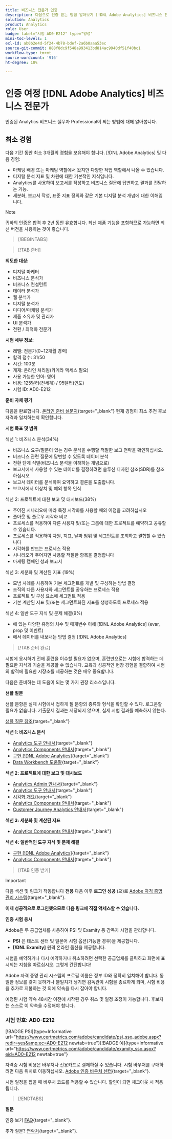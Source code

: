 ```yaml
---
title: 비즈니스 전문가 인증
description: 다음으로 인증 받는 방법 알아보기 [!DNL Adobe Analytics] 비즈니스 전문가.
solution: Analytics
product: Analytics
role: User
badge: label="시험 AD0-E212" type="양성"
mini-toc-levels: 1
exl-id: ab0b2e4d-5f24-4b78-bdef-2a6b0aaa53ec
source-git-commit: 888f8dc9f548a993413bd814ac9940df51f40bc1
workflow-type: tm+mt
source-wordcount: '916'
ht-degree: 10%

---
```


# 인증 여정 [!DNL Adobe Analytics] 비즈니스 전문가

인증된 Analytics 비즈니스 실무자 Professional이 되는 방법에 대해 알아봅니다.

## 최소 경험

다음 기간 동안 최소 3개월의 경험을 보유해야 합니다. [!DNL Adobe Analytics] 및 다음 경험:

* 마케팅 배경 또는 마케팅 역할에서 왔지만 다양한 작업 역할에서 나올 수 있습니다.
* 디지털 분석 지표 및 차원에 대한 기본적인 지식입니다.
* Analytics를 사용하여 보고서를 작성하고 비즈니스 질문에 답변하고 결과를 전달하는 기능.
* 세분화, 보고서 작성, 표준 지표 정의와 같은 기본 디지털 분석 개념에 대한 이해입니다.

>[!NOTE]
>
>귀하의 인증은 합격 후 2년 동안 유효합니다. 최신 제품 기능을 포함하므로 가능하면 최신 버전을 사용하는 것이 좋습니다.

>[!BEGINTABS]

>[!TAB 준비]

**의도한 대상:**

* 디지털 마케터
* 비즈니스 분석가
* 비즈니스 컨설턴트
* 데이터 분석가
* 웹 분석가
* 디지털 분석가
* 미디어/마케팅 분석가
* 제품 소유자 및 관리자
* UI 분석가
* 전환 / 최적화 전문가

**시험 세부 정보:**

* 레벨: 전문가(0~12개월 경력)
* 합격 점수: 31/50
* 시간: 100분
* 게재: 온라인 처리됨(카메라 액세스 필요)
* 사용 가능한 언어: 영어
* 비용: 125달러(전세계) / 95달러(인도)
* 시험 ID: AD0-E212

**준비 자체 평가**

다음을 완료합니다. [온라인 준비 설문지](https://scorpion.caveon.com/launchpad/ad-q-e129-readiness-questionnaire-for-adobe-aem-assets-developer-professional-exam-copy-w9tako/ad-q-e212-readiness-questionnaire-for-adobe-analytics-business-practitioner-professional-exam){target="_blank"} 현재 경험이 최소 추천 후보 자격과 일치하는지 확인합니다.

**시험 목표 및 범위**

섹션 1: 비즈니스 분석(34%)

* 비즈니스 요구/질문이 있는 경우 분석을 수행할 적절한 보고 전략을 확인하십시오.
* 비즈니스 관련 질문에 답변할 수 있도록 데이터 분석
* 전환 단계 식별(비즈니스 분석을 이해하는 개념으로)
* 보고서에서 사용할 수 있는 데이터를 결정하려면 솔루션 디자인 참조(SDR)를 참조하십시오
* 보고서 데이터를 분석하여 요약하고 결론을 도출합니다.
* 보고서에서 이상치 및 예외 항목 인식

섹션 2: 프로젝트에 대한 보고 및 대시보드(38%)

* 주어진 시나리오에 따라 특정 시각화를 사용할 때의 이점을 고려하십시오
* 폴아웃 및 플로우 시각화 비교
* 프로세스를 적용하여 다른 사용자 및/또는 그룹에 대한 프로젝트를 예약하고 공유할 수 있습니다.
* 프로세스를 적용하여 차원, 지표, 날짜 범위 및 세그먼트를 조회하고 결합할 수 있습니다
* 시각화를 만드는 프로세스 적용
* 시나리오가 주어지면 사용할 적절한 항목을 결정합니다
* 마케팅 캠페인 성과 보고서

섹션 3: 세분화 및 계산된 지표 (19%)

* 모범 사례를 사용하여 기본 세그먼트를 개발 및 구성하는 방법 결정
* 조직의 다른 사용자와 세그먼트를 공유하는 프로세스 적용
* 프로젝트 및 구성 요소에 세그먼트 적용
* 기본 계산된 지표 및/또는 세그먼트화된 지표를 생성하도록 프로세스 적용

섹션 4: 일반 도구 지식 및 문제 해결(9%)

* 에 있는 다양한 유형의 치수 및 매개변수 이해 [!DNL Adobe Analytics] (evar, prop 및 이벤트)
* 에서 데이터를 내보내는 방법 결정 [!DNL Adobe Analytics]

>[!TAB 준비 완료]

시험에 응시하기 전에 훈련을 이수할 필요가 없으며, 훈련만으로는 시험에 합격하는 데 필요한 지식과 기술을 제공할 수 없습니다. 교육과 성공적인 현장 경험을 결합하여 시험의 합격에 필요한 저장소를 제공하는 것은 매우 중요합니다.

다음은 준비하는 데 도움이 되는 몇 가지 권장 리소스입니다.

**샘플 질문**

샘플 문항은 실제 시험에서 접하게 될 문항의 종류와 형식을 확인할 수 있다. 로그온할 필요가 없습니다. 기출문제 결과는 저장되지 않으며, 실제 시험 결과를 예측하지 않는다.

[샘플 질문 참조](https://scorpion.caveon.com/launchpad/ad0-e212-adobe-analytics-business-practitioner-professional-copy-th4xdu){target="_blank"}

**섹션 1: 비즈니스 분석**

* [Analytics 도구 안내서](https://experienceleague.adobe.com/docs/analytics/analyze/home.html){target="_blank"}
* [Analytics Components 안내서](https://experienceleague.adobe.com/docs/analytics/components/home.html?lang=ko-KR){target="_blank"}
* [구현 [!DNL Adobe Analytics]](https://experienceleague.adobe.com/docs/analytics/implementation/home.html){target="_blank"}
* [Data Workbench 도움말](https://experienceleague.adobe.com/docs/data-workbench/using/home.html?lang=ko-KR){target="_blank"}

**섹션 2: 프로젝트에 대한 보고 및 대시보드**

* [Analytics Admin 안내서](https://experienceleague.adobe.com/docs/analytics/admin/home.html?lang=ko-KR){target="_blank"}
* [Analytics 도구 안내서](https://experienceleague.adobe.com/docs/analytics/analyze/home.html){target="_blank"}
* [시각화 개요](https://experienceleague.adobe.com/docs/analytics/analyze/analysis-workspace/visualizations/freeform-analysis-visualizations.html#quick-viz){target="_blank"}
* [Analytics Components 안내서](https://experienceleague.adobe.com/docs/analytics/components/home.html?lang=ko-KR){target="_blank"}
* [Customer Journey Analytics 안내서](https://experienceleague.adobe.com/docs/analytics-platform/using/cja-landing.html){target="_blank"}

**섹션 3: 세분화 및 계산된 지표**

* [Analytics Components 안내서](https://experienceleague.adobe.com/docs/analytics/components/home.html?lang=ko-KR){target="_blank"}

**섹션 4: 일반적인 도구 지식 및 문제 해결**

* [구현 [!DNL Adobe Analytics]](https://experienceleague.adobe.com/docs/analytics/implementation/home.html){target="_blank"}
* [Analytics Components 안내서](https://experienceleague.adobe.com/docs/analytics/components/home.html?lang=ko-KR){target="_blank"}

>[!TAB 인증 받기]

>[!IMPORTANT]
>
>다음 섹션 및 링크가 작동합니다 **전용**  다음 이후 **로그인 성공** (으)로 [Adobe 자격 증명 관리 시스템](https://www.certmetrics.com/adobe){target="_blank"}.


**이제 성공적으로 로그인했으므로 다음 링크에 직접 액세스할 수 있습니다.**

**인증 시험 응시**

Adobe은 두 공급업체를 사용하여 PSI 및 Examity 등 감독자 시험을 관리합니다.

* **PSI** 은 테스트 센터 및 일본어 시험 옵션(가능한 경우)을 제공합니다.
* **[!DNL Examity]** 원격 온라인 옵션을 제공합니다.

시험을 예약하거나 다시 예약하거나 취소하려면 선택한 공급업체를 클릭하고 화면에 표시되는 지침을 따르십시오. 그렇게 간단합니다!

Adobe 자격 증명 관리 시스템의 프로필 이름은 정부 ID와 정확히 일치해야 합니다. 동일한 정보를 갖지 못하거나 불일치가 생기면 감독관이 시험을 종료하게 되며, 시험 비용을 추가로 지불하는 것 외에 약속을 다시 잡아야 합니다.

예정된 시험 약속 48시간 이전에 시작된 경우 취소 및 일정 조정이 가능합니다. 후보자는 스스로 이 약속을 수정해야 합니다.

### 시험 번호: AD0-E212

[!BADGE PSI]{type=Informative url="https://www.certmetrics.com/adobe/candidate/psi_sso_adobe.aspx?redir=yes&amp;ec=AD0-E212 newtab=true"}[!BADGE 예]{type=Informative url="https://www.certmetrics.com/adobe/candidate/examity_sso.aspx?eid=AD0-E212 newtab=true"}

자격증 시험 비용은 바우처나 신용카드로 결제하실 수 있습니다. 시험 바우처를 구매하려면 다음 위치로 이동하십시오. [Adobe 인증 바우처 센터](https://market.xvoucher.com/adobe/global){target="_blank"}.

시험 일정을 잡을 때 바우처 코드를 적용할 수 있습니다. 할인이 되면 체크아웃 시 적용됩니다.

>[!ENDTABS]

**질문**

인증 보기 [FAQ](https://experienceleague.adobe.com/docs/certification/certification/faq.html){target="_blank"}.

추가 질문? [연락처](mailto:certif@adobe.com){target="_blank"}.
